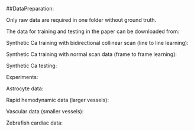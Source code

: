 ##DataPreparation:

Only raw data are required in one folder without ground truth.

The data for training and testing in the paper can be downloaded from:

Synthetic Ca training with bidirectional collinear scan (line to line learning):

Synthetic Ca training with normal scan data (frame to frame learning):

Synthetic Ca testing:

Experiments:

Astrocyte data:

Rapid hemodynamic data (larger vessels):

Vascular data (smaller vessels):

Zebrafish cardiac data:
